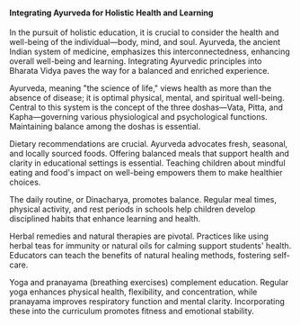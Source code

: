 
#### Integrating Ayurveda for Holistic Health and Learning

In the pursuit of holistic education, it is crucial to consider the health and well-being of the individual—body, mind, and soul. Ayurveda, the ancient Indian system of medicine, emphasizes this interconnectedness, enhancing overall well-being and learning. Integrating Ayurvedic principles into Bharata Vidya paves the way for a balanced and enriched experience.

Ayurveda, meaning "the science of life," views health as more than the absence of disease; it is optimal physical, mental, and spiritual well-being. Central to this system is the concept of the three doshas—Vata, Pitta, and Kapha—governing various physiological and psychological functions. Maintaining balance among the doshas is essential.

Dietary recommendations are crucial. Ayurveda advocates fresh, seasonal, and locally sourced foods. Offering balanced meals that support health and clarity in educational settings is essential. Teaching children about mindful eating and food's impact on well-being empowers them to make healthier choices.

The daily routine, or Dinacharya, promotes balance. Regular meal times, physical activity, and rest periods in schools help children develop disciplined habits that enhance learning and health.

Herbal remedies and natural therapies are pivotal. Practices like using herbal teas for immunity or natural oils for calming support students' health. Educators can teach the benefits of natural healing methods, fostering self-care.

Yoga and pranayama (breathing exercises) complement education. Regular yoga enhances physical health, flexibility, and concentration, while pranayama improves respiratory function and mental clarity. Incorporating these into the curriculum promotes fitness and emotional stability.